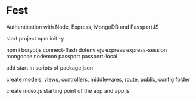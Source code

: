 # Fest

Authentication with Node, Express, MongoDB and PassportJS

start project
npm init -y

npm i bcryptjs connect-flash dotenv ejs express express-session mongoose nodemon passport passport-local

add start in scripts of package.json

create models, views, controllers, middlewares, route, public, config folder

create index.js starting point of the app and app.js
